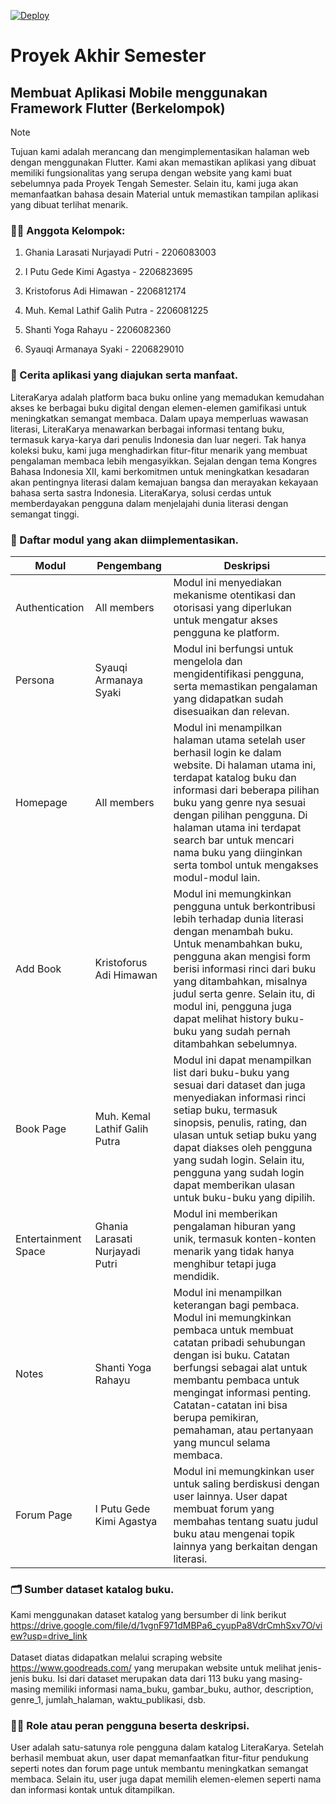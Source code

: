 [![Deploy](https://github.com/pbp-d03/literakarya/actions/workflows/dpl.yml/badge.svg)](https://github.com/pbp-d03/literakarya/actions/workflows/dpl.yml)

# Proyek Akhir Semester

## Membuat Aplikasi Mobile menggunakan Framework Flutter (Berkelompok)


> [!NOTE] 
> Tujuan kami adalah merancang dan mengimplementasikan halaman web dengan menggunakan Flutter. Kami akan memastikan aplikasi yang dibuat memiliki fungsionalitas yang serupa dengan website yang kami buat sebelumnya pada Proyek Tengah Semester. Selain itu, kami juga akan memanfaatkan bahasa desain Material untuk memastikan tampilan aplikasi yang dibuat terlihat menarik.

### :technologist: Anggota Kelompok:

1. Ghania Larasati Nurjayadi Putri - 2206083003

2. I Putu Gede Kimi Agastya - 2206823695

3. Kristoforus Adi Himawan - 2206812174

4. Muh. Kemal Lathif Galih Putra - 2206081225

5. Shanti Yoga Rahayu - 2206082360

6. Syauqi Armanaya Syaki - 2206829010


### :fairy: Cerita aplikasi yang diajukan serta manfaat.

LiteraKarya adalah platform baca buku online yang memadukan kemudahan akses ke berbagai buku digital dengan elemen-elemen gamifikasi untuk meningkatkan semangat membaca. Dalam upaya memperluas wawasan literasi, LiteraKarya menawarkan berbagai informasi tentang buku, termasuk karya-karya dari penulis Indonesia dan luar negeri. Tak hanya koleksi buku, kami juga menghadirkan fitur-fitur menarik yang membuat pengalaman membaca lebih mengasyikkan. Sejalan dengan tema Kongres Bahasa Indonesia XII, kami berkomitmen untuk meningkatkan kesadaran akan pentingnya literasi dalam kemajuan bangsa dan merayakan kekayaan bahasa serta sastra Indonesia. LiteraKarya, solusi cerdas untuk memberdayakan pengguna dalam menjelajahi dunia literasi dengan semangat tinggi.

### :notebook_with_decorative_cover: Daftar modul yang akan diimplementasikan.

| **Modul** | **Pengembang** | **Deskripsi** |
| ------------ | ------------ | ------------ |
| Authentication | All members | Modul ini menyediakan mekanisme otentikasi dan otorisasi yang diperlukan untuk mengatur akses pengguna ke platform. |
| Persona | Syauqi Armanaya Syaki | Modul ini berfungsi untuk mengelola dan mengidentifikasi pengguna, serta memastikan pengalaman yang didapatkan sudah disesuaikan dan relevan. |
| Homepage | All members | Modul ini menampilkan halaman utama setelah user berhasil login ke dalam website. Di halaman utama ini, terdapat katalog buku dan informasi dari beberapa pilihan buku yang genre nya sesuai dengan pilihan pengguna. Di halaman utama ini  terdapat search bar untuk mencari nama buku yang diinginkan serta tombol untuk mengakses modul-modul lain. |
| Add Book | Kristoforus Adi Himawan | Modul ini memungkinkan pengguna untuk berkontribusi lebih terhadap dunia literasi dengan menambah buku. Untuk menambahkan buku, pengguna akan mengisi form berisi informasi rinci dari buku yang ditambahkan, misalnya judul serta genre. Selain itu, di modul ini, pengguna juga dapat melihat history buku-buku yang sudah pernah ditambahkan sebelumnya. |
| Book Page | Muh. Kemal Lathif Galih Putra | Modul ini dapat menampilkan list dari buku-buku yang sesuai dari dataset dan juga menyediakan informasi rinci setiap buku, termasuk sinopsis, penulis, rating, dan ulasan untuk setiap buku yang dapat diakses oleh pengguna yang sudah login. Selain itu, pengguna yang sudah login dapat memberikan ulasan untuk buku-buku yang dipilih.  |
| Entertainment Space | Ghania Larasati Nurjayadi Putri | Modul ini memberikan pengalaman hiburan yang unik, termasuk konten-konten menarik yang tidak hanya menghibur tetapi juga mendidik.  |
| Notes | Shanti Yoga Rahayu | Modul ini menampilkan keterangan bagi pembaca.  Modul ini memungkinkan pembaca untuk membuat catatan pribadi sehubungan dengan isi buku.  Catatan berfungsi sebagai alat untuk membantu pembaca untuk mengingat informasi penting. Catatan-catatan ini bisa berupa pemikiran, pemahaman, atau pertanyaan yang muncul selama membaca.  |
| Forum Page | I Putu Gede Kimi Agastya | Modul ini memungkinkan user untuk saling berdiskusi dengan user lainnya. User dapat membuat forum yang membahas tentang suatu judul buku atau mengenai topik lainnya yang berkaitan dengan literasi. |

### :card_index_dividers: Sumber dataset katalog buku.
Kami menggunakan dataset katalog yang bersumber di link berikut
<br>
https://drive.google.com/file/d/1vgnF971dMBPa6_cyupPa8VdrCmhSxv7O/view?usp=drive_link  
<br>
Dataset diatas didapatkan melalui scraping website https://www.goodreads.com/ yang merupakan website untuk melihat jenis-jenis buku. Isi dari dataset merupakan data dari 113 buku yang masing-masing memiliki informasi nama_buku, gambar_buku, author, description, genre_1, jumlah_halaman, waktu_publikasi, dsb.


### :man_judge: Role atau peran pengguna beserta deskripsi.
User adalah satu-satunya role pengguna dalam katalog LiteraKarya. Setelah berhasil membuat akun, user dapat memanfaatkan fitur-fitur pendukung seperti notes dan forum page untuk membantu meningkatkan semangat membaca. Selain itu, user juga dapat memilih elemen-elemen seperti nama dan informasi kontak untuk ditampilkan.
